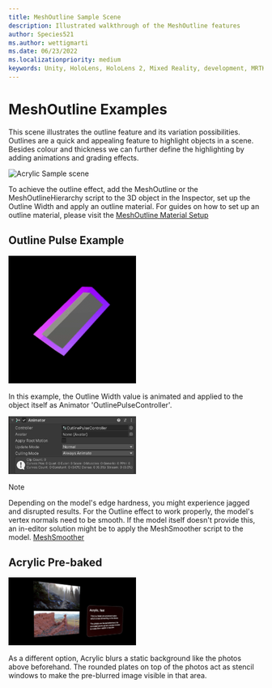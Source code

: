 ```yaml
---
title: MeshOutline Sample Scene
description: Illustrated walkthrough of the MeshOutline features
author: Species521
ms.author: wettigmarti
ms.date: 06/23/2022
ms.localizationpriority: medium
keywords: Unity, HoloLens, HoloLens 2, Mixed Reality, development, MRTK, Graphics Tools, MRGT, MR Graphics Tools, Standard Shader, Animation, MeshOutlines, Outlines
---
```


# MeshOutline Examples

This scene illustrates the outline feature and its variation possibilities.
Outlines are a quick and appealing feature to highlight objects in a scene.
Besides colour and thickness we can further define the highlighting by adding animations and grading effects.


![Acrylic Sample scene](images/SampleScenes/OutlinesScene_01.gif)

To achieve the outline effect, add the MeshOutline or the MeshOutlineHierarchy script to the 3D object in the Inspector, set up the Outline Width and apply an outline material.
For guides on how to set up an outline material, please visit the [MeshOutline Material Setup](https://github.com/Species521/mixed-reality-pr_mawettig/blob/main/mrtk-unity/mrtk3-graphicstools/features/mesh-outlines.md#material-setup)

## Outline Pulse Example


<img src="images/SampleScenes/OutlinesRainbow_01.gif" width="50%" height="50%">

In this example, the Outline Width value is animated and applied to the object itself as Animator 'OutlinePulseController'.

<img src="images/SampleScenes/pulseAnimation_01.jpg" width="50%" height="50%">

> [!NOTE]
> Depending on the model's edge hardness, you might experience jagged and disrupted results. For the Outline effect to work properly, the model's vertex normals need to be smooth. If the model itself doesn't provide this, an in-editor solution might be to apply the MeshSmoother script to the model.
> [MeshSmoother](images/SampleScenes/MeshSmoother_01.jpg)

## Acrylic Pre-baked


<img src="images/SampleScenes/acrylic_sample_02.jpg" width="50%" height="50%">

As a different option, Acrylic blurs a static background like the photos above beforehand.
The rounded plates on top of the photos act as stencil windows to make the pre-blurred image visible in that area.